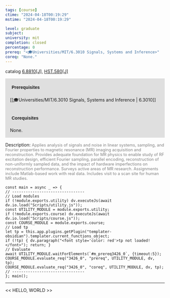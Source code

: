```yaml
---
tags: [course]
ctime: "2024-04-18T00:19:29"
mstime: "2024-04-18T00:19:29"

level: graduate
subject: 
university: mit
completion: closed
percentage: 0
prereq: "<🎓Universities/MIT/6.3010 Signals, Systems and Inference>"
coreq: "None."
---
```


catalog [6.8810[J]](http://student.mit.edu/catalog/m6d.html#6.8810), [HST.580[J]](http://student.mit.edu/catalog/mHSTa.html#HST.580)

<span style="display: block; padding: 15px; background-color: rgb(100, 100, 100, 0.2);"><font id="m_prereq3426_0" style="display: block; font-family: Arial, sans-serif; font-weight: bold; padding: 5px">Prerequisites</font><br><span id="prereq3426_0">[[🎓Universities/MIT/6.3010 Signals, Systems and Inference | 6.3010]]</span></span>
<span style="display: block; padding: 15px; background-color: rgb(100, 100, 100, 0.2);"><font id="m_coreq3426_0" style="display: block; font-family: Arial, sans-serif; font-weight: bold; padding: 5px">Corequisites</font><br><span id="coreq3426_0">None.</span></span>

<font style="">Description:</font>
<font style="color: grey; font-size: 0.8rem;">Applies analysis of signals and noise in linear systems, sampling, and Fourier properties to magnetic resonance (MR) imaging acquisition and reconstruction. Provides adequate foundation for MR physics to enable study of RF excitation design, efficient Fourier sampling, parallel encoding, reconstruction of non-uniformly sampled data, and the impact of hardware imperfections on reconstruction performance. Surveys active areas of MR research. Assignments include Matlab-based work with real data. Includes visit to a scan site for human MR studies.</font>

```dataviewjs
const main = async _ => {
// --------------------------------
// Load modules
if (!module.exports.utility) dv.executeJs(await dv.io.load("Scripts/utility.js"));
const UTILITY_MODULE = module.exports.utility;
if (!module.exports.course) dv.executeJs(await dv.io.load("Scripts/course.js"));
const COURSE_MODULE = module.exports.course;
// Load tp
let tp = this.app.plugins.getPlugin("templater-obsidian").templater.current_functions_object;
if (!tp) { dv.paragraph("<font style='color: red'>tp not loaded!</font>"); return; }
// Evaluate
await UTILITY_MODULE.waitForElements(`#m_prereq3426_0`, {timeout:5});
COURSE_MODULE.evaluate_req("3426_0", "prereq", UTILITY_MODULE, dv, tp);
COURSE_MODULE.evaluate_req("3426_0", "coreq", UTILITY_MODULE, dv, tp);
// --------------------------------
}; main();
```

---

<< HELLO, WORLD >>
